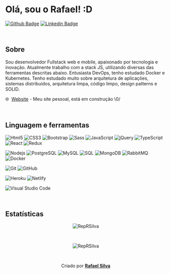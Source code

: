 # Olá, sou o Rafael! :D

[![Github Badge](https://img.shields.io/badge/-Github-000?style=flat-square&logo=Github&logoColor=white&link=https://github.com/repRSilva)](https://github.com/repRSilva)
[![Linkedin Badge](https://img.shields.io/badge/-LinkedIn-blue?style=flat-square&logo=Linkedin&logoColor=white&link=https://www.linkedin.com/in/rafael-silva-358312119/)](https://www.linkedin.com/in/rafael-silva-358312119/)

<br />

## Sobre


Sou desenvolvedor Fullstack web e mobile, apaixonado por tecnologia e inovação. Atualmente trabalho com a stack JS, utilizando diversas das ferramentas descritas abaixo. Entusiasta DevOps, tenho estudado Docker e Kubernetes. Tenho estudado muito sobre arquitetura de aplicações, sistemas distribuídos, arquitetura limpa, código limpo, design patterns e SOLID.

🌐 &nbsp;[Website](https://604a6b690c0d970008526905--condescending-goldwasser-bbf65e.netlify.app/) - Meu site pessoal, está em construção \0/

<br />

## Linguagem e ferramentas

![Html5](https://img.shields.io/badge/-Html5-000000?style=flat&logo=HTML5)
![CSS3](https://img.shields.io/badge/-Css3-000000?style=flat&logo=css3&logoColor=1572B6)
![Bootstrap](https://img.shields.io/badge/-Bootstrap-000000?style=flat&logo=bootstrap&logoColor=563D7C)
![Sass](https://img.shields.io/badge/-Sass-black?style=flat-square&logo=SASS)
![JavaScript](https://img.shields.io/badge/-JavaScript-black?style=flat-square&logo=javascript)
![jQuery](https://img.shields.io/badge/-jQuery-000000?style=flat&logo=jQuery&logoColor=0769AD)
![TypeScript](https://img.shields.io/badge/-TypeScript-000000?style=flat&logo=typescript)
![React](https://img.shields.io/badge/-React-black?style=flat-square&logo=react)
![Redux](https://img.shields.io/badge/-Redux-black?style=flat-square&logo=Redux&logoColor=1572B6)

![Nodejs](https://img.shields.io/badge/-Nodejs-black?style=flat-square&logo=Node.js)
![PostgreSQL](https://img.shields.io/badge/-PostgreSQL-000000?style=flat-square&logo=postgresql&logoColor=1572B6)
![MySQL](https://img.shields.io/badge/-MySQL-000000?style=flat&logo=mysql)
![SQL](https://img.shields.io/badge/-Sql%20Server-000000?style=flat-square&logo=microsoft-sql-server&logoColor=red)
![MongoDB](https://img.shields.io/badge/-MongoDB-000000?style=flat&logo=mongodb)
![RabbitMQ](https://img.shields.io/badge/-RabbitMQ-black?style=flat-square&logo=rabbitmq&l)
![Docker](https://img.shields.io/badge/-Docker-black?style=flat-square&logo=docker)

![Git](https://img.shields.io/badge/-Git-black?style=flat-square&logo=git)
![GitHub](https://img.shields.io/badge/-GitHub-black?style=flat-square&logo=github)

![Heroku](https://img.shields.io/badge/-Heroku-black?style=flat-square&logo=heroku)
![Netlify](https://img.shields.io/badge/-Netlify-black?style=flat-square&logo=netlify)

![Visual Studio Code](https://img.shields.io/badge/-VSCode-000000?style=flat&logo=visual-studio-code&logoColor=007ACC)

<br />

## Estatísticas

<p align="center">
  <img src="https://github-readme-stats.vercel.app/api/top-langs?username=RepRSilva&show_icons=true&locale=pt-BR&layout=compact&theme=dark" alt="RepRSilva" />
</p>


<br />
<p align="center">
  <img align="center" src="https://github-readme-stats.vercel.app/api?username=RepRSilva&show_icons=true&locale=pt-BR&theme=dark" alt="RepRSilva" />
</p>
  
<br />

<p align="center">
  Criado por
  <b>
  <a href="https://github.com/repRSilva" target="_blank">Rafael Silva</a> 
  </b>
</p>
